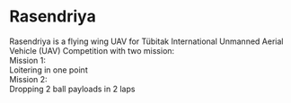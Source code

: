 # Rasendriya  
Rasendriya is a flying wing UAV for Tübitak International Unmanned Aerial Vehicle (UAV) Competition with two mission:  
Mission 1:  
Loitering in one point  
Mission 2:  
Dropping 2 ball payloads in 2 laps

